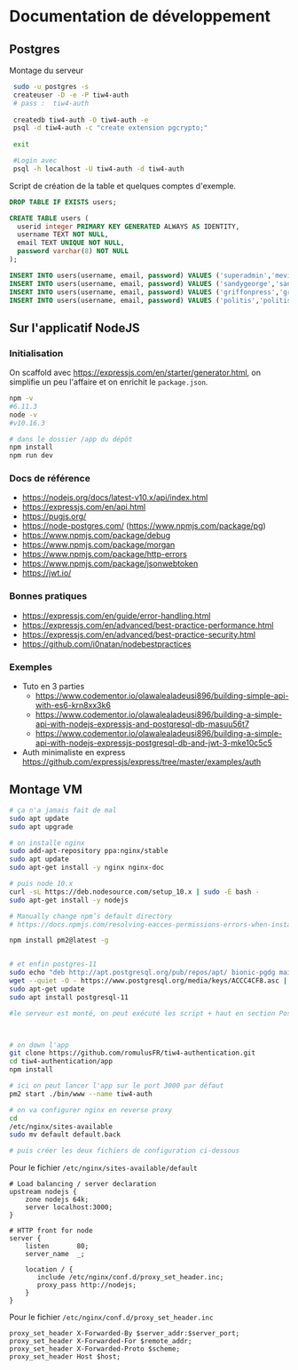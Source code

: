 Documentation de développement
==============================


Postgres
---------

Montage du serveur
 
```bash
 sudo -u postgres -s
 createuser -D -e -P tiw4-auth
 # pass :  tiw4-auth
 
 createdb tiw4-auth -O tiw4-auth -e
 psql -d tiw4-auth -c "create extension pgcrypto;"
 
 exit

 #Login avec 
 psql -h localhost -U tiw4-auth -d tiw4-auth
```
 
Script de création de la table et quelques comptes d'exemple.

```sql
DROP TABLE IF EXISTS users;

CREATE TABLE users (
  userid integer PRIMARY KEY GENERATED ALWAYS AS IDENTITY,
  username TEXT NOT NULL,
  email TEXT UNIQUE NOT NULL,
  password varchar(8) NOT NULL
);

INSERT INTO users(username, email, password) VALUES ('superadmin','mevin.kitnick@hotmail.com','iloveu');
INSERT INTO users(username, email, password) VALUES ('sandygeorge','sandy.george@hotmail.com','zuley03');
INSERT INTO users(username, email, password) VALUES ('griffonpress','griffonpress@gmail.com','Skylar7');
INSERT INTO users(username, email, password) VALUES ('politis','politis@hotmail.com','derby5');
```

Sur l'applicatif NodeJS
-----------------------


### Initialisation


On scaffold avec <https://expressjs.com/en/starter/generator.html>, on simplifie un peu l'affaire et on enrichit le `package.json`.

```bash
npm -v
#6.11.3
node -v
#v10.16.3

# dans le dossier /app du dépôt
npm install
npm run dev
```



### Docs de référence

* <https://nodejs.org/docs/latest-v10.x/api/index.html>
* <https://expressjs.com/en/api.html>
* <https://pugjs.org/>
* <https://node-postgres.com/> (<https://www.npmjs.com/package/pg>)
* <https://www.npmjs.com/package/debug>
* <https://www.npmjs.com/package/morgan>
* <https://www.npmjs.com/package/http-errors>
* <https://www.npmjs.com/package/jsonwebtoken>
* <https://jwt.io/>




### Bonnes pratiques 

* <https://expressjs.com/en/guide/error-handling.html>
* <https://expressjs.com/en/advanced/best-practice-performance.html>
* <https://expressjs.com/en/advanced/best-practice-security.html>
* <https://github.com/i0natan/nodebestpractices>

### Exemples

* Tuto en 3 parties
   * <https://www.codementor.io/olawalealadeusi896/building-simple-api-with-es6-krn8xx3k6>
   * <https://www.codementor.io/olawalealadeusi896/building-a-simple-api-with-nodejs-expressjs-and-postgresql-db-masuu56t7>
   * <https://www.codementor.io/olawalealadeusi896/building-a-simple-api-with-nodejs-expressjs-postgresql-db-and-jwt-3-mke10c5c5>
 * Auth minimaliste en express <https://github.com/expressjs/express/tree/master/examples/auth>


Montage VM
----------

```bash
# ça n'a jamais fait de mal
sudo apt update
sudo apt upgrade

# on installe nginx
sudo add-apt-repository ppa:nginx/stable
sudo apt update
sudo apt-get install -y nginx nginx-doc

# puis node 10.x
curl -sL https://deb.nodesource.com/setup_10.x | sudo -E bash -  
sudo apt-get install -y nodejs  

# Manually change npm’s default directory
# https://docs.npmjs.com/resolving-eacces-permissions-errors-when-installing-packages-globally

npm install pm2@latest -g


# et enfin postgres-11
sudo echo "deb http://apt.postgresql.org/pub/repos/apt/ bionic-pgdg main" | sudo tee  /etc/apt/sources.list.d/pgdg.list > /dev/null
wget --quiet -O - https://www.postgresql.org/media/keys/ACCC4CF8.asc | sudo apt-key add -
sudo apt-get update
sudo apt install postgresql-11

#le serveur est monté, on peut exécuté les script + haut en section Postgres



# on down l'app
git clone https://github.com/romulusFR/tiw4-authentication.git
cd tiw4-authentication/app
npm install

# ici on peut lancer l'app sur le port 3000 par défaut
pm2 start ./bin/www --name tiw4-auth

# on va configurer nginx en reverse proxy
cd 
/etc/nginx/sites-available
sudo mv default default.back

# puis créer les deux fichiers de configuration ci-dessous
```

Pour le fichier `/etc/nginx/sites-available/default`
```nginx
# Load balancing / server declaration
upstream nodejs {
    zone nodejs 64k;
    server localhost:3000;
}

# HTTP front for node
server {
    listen       80;
    server_name  _;

    location / {
       include /etc/nginx/conf.d/proxy_set_header.inc;
       proxy_pass http://nodejs;
    }
}
```


Pour le fichier `/etc/nginx/conf.d/proxy_set_header.inc`

```nginx
proxy_set_header X-Forwarded-By $server_addr:$server_port;
proxy_set_header X-Forwarded-For $remote_addr;
proxy_set_header X-Forwarded-Proto $scheme;
proxy_set_header Host $host;
```